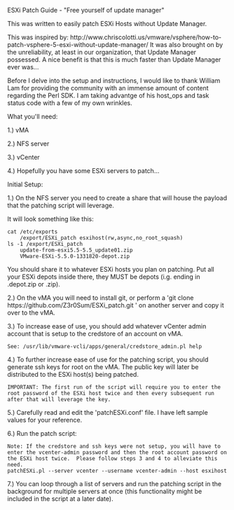 <p>ESXi Patch Guide - "Free yourself of update manager"</p>
<p>This was written to easily patch ESXi Hosts without Update Manager.</p>
<p>This was inspired by: http://www.chriscolotti.us/vmware/vsphere/how-to-patch-vsphere-5-esxi-without-update-manager/
It was also brought on by the unreliability, at least in our organization, that Update Manager possessed.
A nice benefit is that this is much faster than Update Manager ever was...</p>
<p>Before I delve into the setup and instructions, I would like to thank William Lam for providing the community with an immense amount of content regarding the Perl SDK.  I am taking advantge of his host_ops and task status code with a few of my own wrinkles.</p>
<p>What you'll need:</p>
<p>1.) vMA </p>
<p>2.) NFS server<p>
<p>3.) vCenter </p>
4.) Hopefully you have some ESXi servers to patch...</p>
<p>Initial Setup:</p>
<p>1.) On the NFS server you need to create a share that will house the payload that the patching script will leverage.<br />
</p>
<p>It will look something like this:</p>
    
    cat /etc/exports 
        /export/ESXi_patch esxihost(rw,async,no_root_squash)
    ls -1 /export/ESXi_patch
        update-from-esxi5.5-5.5_update01.zip
        VMware-ESXi-5.5.0-1331820-depot.zip
    
    
<p>You should share it to whatever ESXi hosts you plan on patching. Put all your ESXi depots inside there, they MUST be depots (i.g. ending in .depot.zip or .zip).</p>
<p>2.) On the vMA you will need to install git, or perform a 'git clone https://github.com/Z3r0Sum/ESXi_patch.git ' on another server and copy it over to the vMA.</p>
<p>3.) To increase ease of use, you should add whatever vCenter admin account that is setup to the credstore of an account on vMA. </p>

    See: /usr/lib/vmware-vcli/apps/general/credstore_admin.pl help
    
<p>4.) To further increase ease of use for the patching script, you should generate ssh keys for root on the vMA. The public key will later be distributed to the ESXi host(s) being patched.</p>

    IMPORTANT: The first run of the script will require you to enter the root password of the ESXi host twice and then every subsequent run after that will leverage the key.

<p>5.) Carefully read and edit the 'patchESXi.conf' file. I have left sample values for your reference.</p>
<p>6.) Run the patch script: </p>

    Note: If the credstore and ssh keys were not setup, you will have to enter the vcenter-admin password and then the root account password on the ESXi host twice.  Please follow steps 3 and 4 to alleviate this need.
    patchESXi.pl --server vcenter --username vcenter-admin --host esxihost

<p>7.) You can loop through a list of servers and run the patching script in the background for multiple servers at once (this functionality might be included in the script at a later date).</p>
